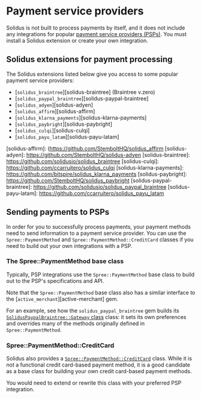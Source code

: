 # Payment service providers

Solidus is not built to process payments by itself, and it does not include any
integrations for popular [payment service providers (PSPs)][psp]. You must
install a Solidus extension or create your own integration. 

[psp]: https://en.wikipedia.org/wiki/Payment_service_provider 

## Solidus extensions for payment processing

The Solidus extensions listed below give you access to some popular payment
service providers:

- [`solidus_braintree`][solidus-braintree] (Braintree v.zero)
- [`solidus_paypal_braintree`][solidus-paypal-braintree]
- [`solidus_adyen`][solidus-adyen]
- [`solidus_affirm`][solidus-affirm]
- [`solidus_klarna_payments`][solidus-klarna-payments]
- [`solidus_paybright`][solidus-paybright]
- [`solidus_culqi`][solidus-culqi]
- [`solidus_payu_latam`][solidus-payu-latam]

[solidus-affirm]: (https://github.com/StemboltHQ/solidus_affirm
[solidus-adyen]: https://github.com/StemboltHQ/solidus-adyen
[solidus-braintree]: https://github.com/solidusio/solidus_braintree
[solidus-culqi]: https://github.com/ccarruitero/solidus_culqi
[solidus-klarna-payments]: https://github.com/bitspire/solidus_klarna_payments
[solidus-paybright]: https://github.com/StemboltHQ/solidus_paybright
[solidus-paypal-braintree]: https://github.com/solidusio/solidus_paypal_braintree
[solidus-payu-latam]: https://github.com/ccarruitero/solidus_payu_latam

## Sending payments to PSPs 

In order for you to successfully process payments, your payment methods need to
send information to a payment service provider. You can use the
`Spree::PaymentMethod` and `Spree::PaymentMethod::CreditCard` classes if you
need to build out your own integrations with a PSP.

### The Spree::PaymentMethod base class

Typically, PSP integrations use the `Spree::PaymentMethod` base class to build
out to the PSP's specifications and API.

Note that the `Spree::PaymentMethod` base class also has a similar interface to
the [`active_merchant`][active-merchant] gem.

For an example, see how the `solidus_paypal_braintree` gem builds its
[`SolidusPaypalBraintree::Gateway` class][solidus-paypal-braintree-gateway] class:
it sets its own preferences and overrides many of the methods originally defined
in `Spree::PaymentMethod`.

[solidus-paypal-braintree-gateway]: https://github.com/solidusio/solidus_paypal_braintree/blob/master/app/models/solidus_paypal_braintree/gateway.rb

### Spree::PaymentMethod::CreditCard

Solidus also provides a [`Spree::PaymentMethod::CreditCard`][credit-card-base]
class. While it is not a functional credit card-based payment method, it is a
good candidate as a base class for building your own credit card-based payment
methods.

You would need to extend or rewrite this class with your preferred PSP
integration.

[credit-card-base]: https://github.com/solidusio/solidus/blob/master/core/app/models/spree/payment_method/credit_card.rb
